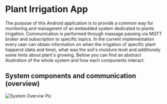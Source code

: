 # Plant Irrigation App

The purpose of this Android application is to provide a common way for monitoring and managment of an embedded system dedicated to plants irrigation. Communication is performed through massage passing via MQTT broker and subscription to specific topics. In the current implementation every user can obtain information on when the irrigation of specific plant happend (data and time), what was the soil's moisture level and additionaly some hints about plant's growing. Bellow you can find an abstract illustration of the whole system and how each components interact.

## System components and communication (overview)

![System Overviw Pic](https://i.ibb.co/WnYxNSV/Irrigation-Syst-Overview.png)